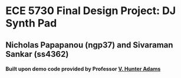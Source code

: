 # ECE 5730 Final Design Project: DJ Synth Pad
## Nicholas Papapanou (ngp37) and Sivaraman Sankar (ss4362)
#### Built upon demo code provided by Professor [V. Hunter Adams](https://vanhunteradams.com)
